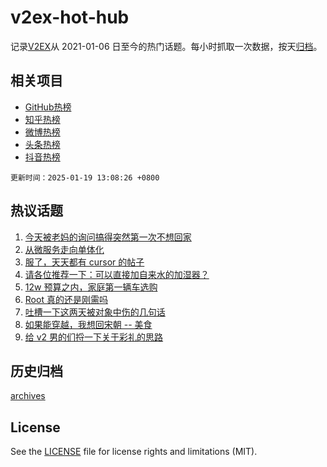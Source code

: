 # v2ex-hot-hub

 记录[V2EX](https://www.v2ex.com/)从 2021-01-06 日至今的热门话题。每小时抓取一次数据，按天[归档](archives)。
 
 ## 相关项目

- [GitHub热榜](https://github.com/lonnyzhang423/github-hot-hub)
- [知乎热榜](https://github.com/lonnyzhang423/zhihu-hot-hub)
- [微博热榜](https://github.com/lonnyzhang423/weibo-hot-hub)
- [头条热榜](https://github.com/lonnyzhang423/toutiao-hot-hub)
- [抖音热榜](https://github.com/lonnyzhang423/douyin-hot-hub)


 `更新时间：2025-01-19 13:08:26 +0800`

## 热议话题

1. [今天被老妈的询问搞得突然第一次不想回家](https://www.v2ex.com/t/1106147)
1. [从微服务走向单体化](https://www.v2ex.com/t/1106152)
1. [服了，天天都有 cursor 的帖子](https://www.v2ex.com/t/1106116)
1. [请各位推荐一下：可以直接加自来水的加湿器？](https://www.v2ex.com/t/1106093)
1. [12w 预算之内，家庭第一辆车选购](https://www.v2ex.com/t/1106085)
1. [Root 真的还是刚需吗](https://www.v2ex.com/t/1106142)
1. [吐槽一下这两天被对象中伤的几句话](https://www.v2ex.com/t/1106199)
1. [如果能穿越，我想回宋朝 -- 美食](https://www.v2ex.com/t/1106097)
1. [给 v2 男的们捋一下关于彩礼的思路](https://www.v2ex.com/t/1106061)

## 历史归档

[archives](archives)

## License

See the [LICENSE](LICENSE) file for license rights and limitations (MIT).
